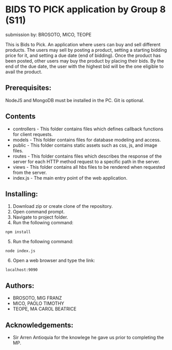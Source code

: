 # BIDS TO PICK application by Group 8 (S11)
submission by: BROSOTO, MICO, TEOPE <br>

This is Bids to Pick. An application where users can buy and sell different products. The users may sell by posting a product, setting a starting bidding price for it, and setting a due date (end of bidding). Once the product has been posted, other users may buy the product by placing their bids. By the end of the due date, the user with the highest bid will be the one eligible to avail the product. 

## Prerequisites:
NodeJS and MongoDB must be installed in the PC. Git is optional.

## Contents
* controllers - This folder contains files which defines callback functions for client requests.
* models - This folder contains files for database modeling and access.
* public - This folder contains static assets such as css, js, and image files.
* routes - This folder contains files which describes the response of the server for each HTTP method request to a specific path in the server.
* views - This folder contains all hbs files to be rendered when requested from the server.
* index.js - The main entry point of the web application.

## Installing:
1. Download zip or create clone of the repository.
2. Open command prompt.
3. Navigate to project folder.
4. Run the following command:
```
npm install
```
5. Run the following command:
```
node index.js
```
6. Open a web browser and type the link:
```
localhost:9090
```

## Authors:
* BROSOTO, MIG FRANZ
* MICO, PAOLO TIMOTHY
* TEOPE, MA CAROL BEATRICE

## Acknowledgements:
* Sir Arren Antioquia for the knowlege he gave us prior to completing the MP.
